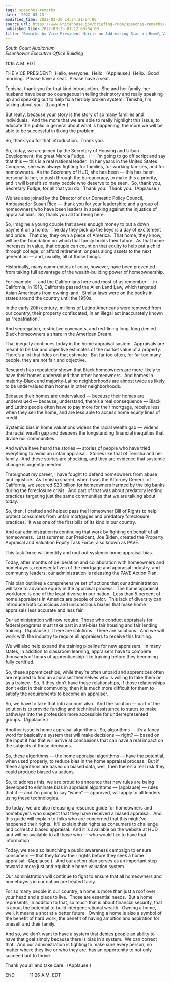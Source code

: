 ```yaml
---
tags: speeches-remarks
date: '2022-03-23'
modified_time: 2022-03-30 14:24:21-04:00
source_url: https://www.whitehouse.gov/briefing-room/speeches-remarks/2022/03/23/remarks-by-vice-president-harris-on-addressing-bias-in-home-valuations/
published_time: 2022-03-23 01:12:00-04:00
title: "Remarks by Vice President Harris on Addressing Bias in Home\_Valuations"
---
```

 
*South Court Auditorium  
Eisenhower Executive Office Building*

11:15 A.M. EDT  
  
THE VICE PRESIDENT:  Hello, everyone.  Hello.  (Applause.)  Hello.  Good
morning.  Please have a seat.  Please have a seat.  
  
Tenisha, thank you for that kind introduction.  She and her family, her
husband have been so courageous in telling their story and really
speaking up and speaking out to help fix a terribly broken system. 
Tenisha, I’m talking about you.  (Laughter.)  
  
But really, because your story is the story of so many families and
individuals.  And the more that we are able to really highlight this
issue, to educate the public in general about what is happening, the
more we will be able to be successful in fixing the problem.   
  
So, thank you for that introduction.  Thank you.  
  
So, today, we are joined by the Secretary of Housing and Urban
Development, the great Marcia Fudge.  I — I’m going to go off script and
say that this — this is a real national leader.  In her years in the
United States Congress, she was always fighting for families, for
working families, and for homeowners.  As the Secretary of HUD, she has
been — this has been personal to her, to push through the bureaucracy,
to make this a priority, and it will benefit so many people who deserve
to be seen.  So, thank you, Secretary Fudge, for all that you do.  Thank
you.  Thank you.  (Applause.)  
  
We are also joined by the Director of our Domestic Policy Council,
Ambassador Susan Rice — thank you for your leadership; and a group of
homeowners who have been leaders in speaking against the injustice of
appraisal bias.  So, thank you all for being here.  
  
So, imagine a young couple that saves enough money to put a down payment
on a home.  The day they pick up the keys is a day of excitement and
pride.  That day, they own a piece of America.  That home, they know,
will be the foundation on which that family builds their future.  As
that home increases in value, that couple can count on that equity to
help put a child through college, or afford retirement, or pass along
assets to the next generation — and, usually, all of those things.

Historically, many communities of color, however, have been prevented
from taking full advantage of the wealth-building power of
homeownership.   
  
For example — and the Californians here and most of us remember — in
California, in 1913, California passed the Alien Land Law, which
targeted Asian Americans from owning land.  Similar laws were on the
books in states around the country until the 1950s.   
  
In the early 20th century, millions of Latino Americans were removed
from our country, their property confiscated, in an illegal act
inaccurately known as “repatriation.”  
  
And segregation, restrictive covenants, and red-lining long, long denied
Black homeowners a share in the American Dream.  
  
That inequity continues today in the home appraisal system.  Appraisals
are meant to be fair and objective estimates of the market value of a
property.  There’s a lot that rides on that estimate.  But far too
often, for far too many people, they are not fair and objective.  
  
Research has repeatedly shown that Black homeowners are more likely to
have their homes undervalued than other homeowners.  And homes in
majority-Black and majority-Latino neighborhoods are almost twice as
likely to be undervalued than homes in other neighborhoods.  
  
Because their homes are undervalued — because their homes are
undervalued — because, understand, there’s a real consequence — Black
and Latino people often have to pay more for their mortgage, receive
less when they sell the home, and are less able to access home equity
lines of credit.  
  
Systemic bias in home valuations widens the racial wealth gap — widens
the racial wealth gap and deepens the longstanding financial inequities
that divide our communities.  
  
And we’ve have heard the stories — stories of people who have tried
everything to avoid an unfair appraisal.  Stories like that of Tenisha
and her family.  And these stories are shocking, and they are evidence
that systemic change is urgently needed.  
  
Throughout my career, I have fought to defend homeowners from abuse and
injustice.  As Tenisha shared, when I was the Attorney General of
California, we secured $20 billion for homeowners harmed by the big
banks during the foreclosure crisis.  And part of that was about
predatory lending practices targeting just the same communities that we
are talking about today.  
  
So, then, I drafted and helped pass the Homeowner Bill of Rights to help
protect consumers from unfair mortgages and predatory foreclosure
practices.  It was one of the first bills of its kind in our
country.    
  
And our administration is continuing that work by fighting on behalf of
all homeowners.  Last summer, our President, Joe Biden, created the
Property Appraisal and Valuation Equity Task Force, also known as
PAVE.   
  
This task force will identify and root out systemic home appraisal
bias.  
  
Today, after months of deliberation and collaboration with homeowners
and homebuyers, representatives of the mortgage and appraisal industry,
and community leaders, our administration is releasing the PAVE Action
Plan.  
  
This plan outlines a comprehensive set of actions that our
administration will take to advance equity in the appraisal process. 
The home appraisal workforce is one of the least diverse in our nation. 
Less than 5 percent of home appraisers in America are people of color. 
This lack of diversity can introduce both conscious and unconscious
biases that make home appraisals less accurate and less fair.   
  
Our administration will now require: Those who conduct appraisals for
federal programs must take part in anti-bias fair housing and fair
lending training.  (Applause.)  There are solutions.  There are
solutions.  And we will work with the industry to require all appraisers
to receive this training.    
  
We will also help expand the training pipeline for new appraisers.  In
many states, in addition to classroom learning, appraisers have to
complete thousands of hours of apprenticeship-like training before they
becoming fully certified.   
  
So, these apprenticeships, while they’re often unpaid and apprentices
often are required to find an appraiser themselves who is willing to
take them on as a trainee.  So, if they don’t have those relationships,
if those relationships don’t exist in their community, then it is much
more difficult for them to satisfy the requirements to become an
appraiser.   
  
So, we have to take that into account also.  And the solution — part of
the solution is to provide funding and technical assistance to states to
make pathways into the profession more accessible for underrepresented
groups.  (Applause.)   
  
Another issue is home appraisal algorithms.  So, algorithms — it’s a
fancy word for basically a system that will make decisions — right? —
based on the input it has that will arrive at conclusions that can have
a real impact on the subjects of those decisions.  
  
So, these algorithms — the home appraisal algorithms — have the
potential, when used properly, to reduce bias in the home appraisal
process.  But if these algorithms are based on biased data, well, then
there’s a real risk they could produce biased valuations.   
  
So, to address this, we are proud to announce that new rules are being
developed to eliminate bias in appraisal algorithms — (applause) — rules
that if — and I’m going to say “when” — approved, will apply to all
lenders using these technologies.  
  
So today, we are also releasing a resource guide for homeowners and
homebuyers who suspect that they have received a biased appraisal.  And
this guide will explain to folks who are concerned that this might’ve
happened their rights.  It’ll explain their rights as consumers to
challenge and correct a biased appraisal.  And it is available on the
website at HUD and will be available to all those who — who would like
to have that information.    
  
Today, we are also launching a public awareness campaign to ensure
consumers — that they know their rights before they seek a home
appraisal.  (Applause.)   And our action plan serves as an important
step toward a more just and equitable home valuation system.  
  
Our administration will continue to fight to ensure that all homeowners
and homebuyers in our nation are treated fairly.   
  
For so many people in our country, a home is more than just a roof over
your head and a place to live.  Those are essential needs.  But a home
represents, in addition to that, so much that is about financial
security, that is about the potential to build intergenerational
wealth.  Owning a home, well, it means a shot at a better future. 
Owning a home is also a symbol of the benefit of hard work, the benefit
of having ambition and aspiration for oneself and their family.   
  
And so, we don’t want to have a system that denies people an ability to
have that goal simply because there is bias in a system.  We can correct
that.  And our administration is fighting to make sure every person, no
matter where they live or who they are, has an opportunity to not only
succeed but to thrive.   
  
Thank you all and take care.  (Applause.)  
  
END            11:26 A.M. EDT
